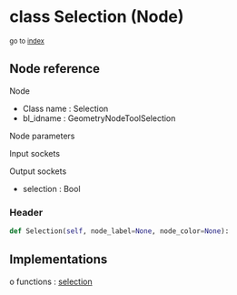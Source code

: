# class Selection (Node)

<sub>go to [index](/docs/index.md)</sub>

## Node reference

Node
 - Class name : Selection
 - bl_idname : GeometryNodeToolSelection

Node parameters

Input sockets

Output sockets
 - selection : Bool

### Header

``` python
def Selection(self, node_label=None, node_color=None):
```

## Implementations

o functions : [selection](/docs/GeoNodes_classes/GLOBAL.md#selection)


